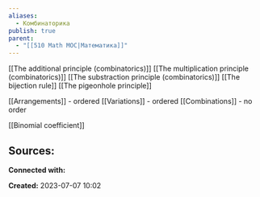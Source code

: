```yaml
---
aliases:
  - Комбинаторика
publish: true
parent:
  - "[[510 Math MOC|Математика]]"
---
```


[[The additional principle (combinatorics)]]
[[The multiplication principle (combinatorics)]]
[[The substraction principle (combinatorics)]]
[[The bijection rule]] 
[[The pigeonhole principle]]

[[Arrangements]] - ordered
[[Variations]] - ordered
[[Combinations]] - no order


[[Binomial coefficient]]









**Sources:**
- 


**Connected with:**




**Created:** 2023-07-07 10:02